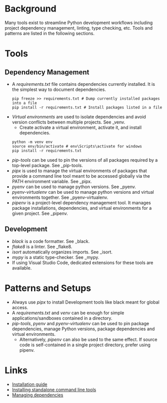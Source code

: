 # Background
Many tools exist to streamline Python development workflows including project
dependency management, linting, type checking, etc. Tools and patterns are
listed in the following sections.

# Tools
## Dependency Management
- A *requirements.txt* file contains dependencies currently installed. It is the
  simplest way to document dependencies.
  ```
  pip freeze >> requirements.txt # Dump currently installed packages into a file
  pip install -r requirements.txt # Install packages listed in a file
  ```
- *Virtual environments* are used to isolate dependencies and avoid
  version conflicts between multiple projects. See _venv.
  - Create activate a virtual environment, activate it, and install dependencies.
  ```
  python -m venv env
  source env/bin/activate # env\Scripts\activate for windows
  pip install -r requirements.txt
  ```
- *pip-tools* can be used to pin the versions of all packages required by a
  top-level package. See _pip-tools.
- *pipx* is used to manage the virtual environments of packages that provide a
  command line tool meant to be accessed globally via the PATH environment
  variable. See _pipx. 
- *pyenv* can be used to manage python versions. See _pyenv.
- *pyenv-virtualenv* can be used to manage python versions and virtual
  environments together. See _pyenv-virtualenv.
- *pipenv* is a project-level dependency management tool. It manages package
  installations, dependencies, and virtual environments for a given project. See
  _pipenv.

## Development
- *black* is a code formatter. See _black.
- *flake8* is a linter. See _flake8.
- *isort* automatically organizes imports. See _isort.
- *mypy* is a static type-checker. See _mypy.
- If using Visual Studio Code, dedicated extensions for these tools are available.

# Patterns and Setups
- Always use *pipx* to install Development tools like black meant for global access.
- A *requirements.txt* and *venv* can be enough for simple
  applications/sandboxes contained in a directory.
- *pip-tools*, *pyenv* and *pyenv-virtualenv* can be used to pin package dependencies,
  manage Python versions, package dependencies and virtual environments.
  - Alternatively, *pipenv* can also be used to the same effect. If source code
    is self-contained in a single project directory, prefer using pipenv.

# Links
- [Installation guide](https://packaging.python.org/en/latest/tutorials/installing-packages/)
- [Installing standalone command line tools](https://packaging.python.org/en/latest/guides/installing-stand-alone-command-line-tools/)
- [Managing dependencies](https://packaging.python.org/en/latest/tutorials/managing-dependencies/#managing-dependencies)